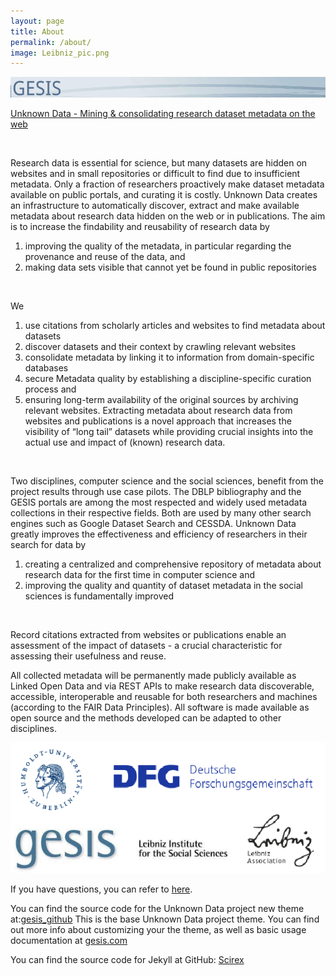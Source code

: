```yaml
---
layout: page
title: About
permalink: /about/
image: Leibniz_pic.png
---
```

![gesis icon](/images/gesis_icon3.png)

[Unknown Data - Mining & consolidating research dataset metadata on the web](https://www.dagstuhl.de/ueber-dagstuhl/projekte/unknown-data/)

<br>

Research data is essential for science, but many datasets are hidden on websites and in small repositories or difficult to find due to insufficient metadata. Only a fraction of researchers proactively make dataset metadata available on public portals, and curating it is costly. Unknown Data creates an infrastructure to automatically discover, extract and make available metadata about research data hidden on the web or in publications. The aim is to increase the findability and reusability of research data by 
1. improving the quality of the metadata, in particular regarding the provenance and reuse of the data, and 
2. making data sets visible that cannot yet be found in public repositories


<br>

We 
1. use citations from scholarly articles and websites to find metadata about datasets 
2. discover datasets and their context by crawling relevant websites
3. consolidate metadata by linking it to information from domain-specific databases
4. secure Metadata quality by establishing a discipline-specific curation process and 
5. ensuring long-term availability of the original sources by archiving relevant websites. Extracting metadata about research data from websites and publications is a novel approach that increases the visibility of “long tail” datasets while providing crucial insights into the actual use and impact of (known) research data.
<br>

Two disciplines, computer science and the social sciences, benefit from the project results through use case pilots. The DBLP bibliography and the GESIS portals are among the most respected and widely used metadata collections in their respective fields. Both are used by many other search engines such as Google Dataset Search and CESSDA. Unknown Data greatly improves the effectiveness and efficiency of researchers in their search for data by 
1. creating a centralized and comprehensive repository of metadata about research data for the first time in computer science and 
2. improving the quality and quantity of dataset metadata in the social sciences is fundamentally improved

<br>

Record citations extracted from websites or publications enable an assessment of the impact of datasets - a crucial characteristic for assessing their usefulness and reuse.
<br>

All collected metadata will be permanently made publicly available as Linked Open Data and via REST APIs to make research data discoverable, accessible, interoperable and reusable for both researchers and machines (according to the FAIR Data Principles). All software is made available as open source and the methods developed can be adapted to other disciplines.

![all icon](/images/all_pic.png)

If you have questions, you can refer to [here](https://github.com/allenai/SciREX).

You can find the source code for the Unknown Data project new theme at:[gesis_github](https://github.com/allenai/SciREX)
This is the base Unknown Data project theme. You can find out more info about customizing your the theme, as well as basic usage documentation at [gesis.com](https://www.dagstuhl.de/ueber-dagstuhl/projekte/unknown-data/)


You can find the source code for Jekyll at GitHub:
[Scirex](https://github.com/allenai/SciREX)


